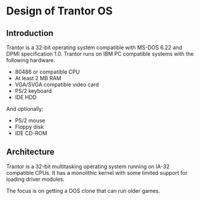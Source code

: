 # Design of Trantor OS

## Introduction

Trantor is a 32-bit operating system compatible with MS-DOS 6.22 and DPMI
specification 1.0. Trantor runs on IBM PC compatible systems with the following
hardware.

* 80486 or compatible CPU
* At least 2 MB RAM
* VGA/SVGA compatible video card
* PS/2 keyboard
* IDE HDD

And optionally:

* PS/2 mouse
* Floppy disk
* IDE CD-ROM

## Architecture

Trantor is a 32-bit multitasking operating system running on IA-32 compatible
CPUs. It has a monolithic kernel with some limited support for loading driver
modules.

The focus is on getting a DOS clone that can run older games.
